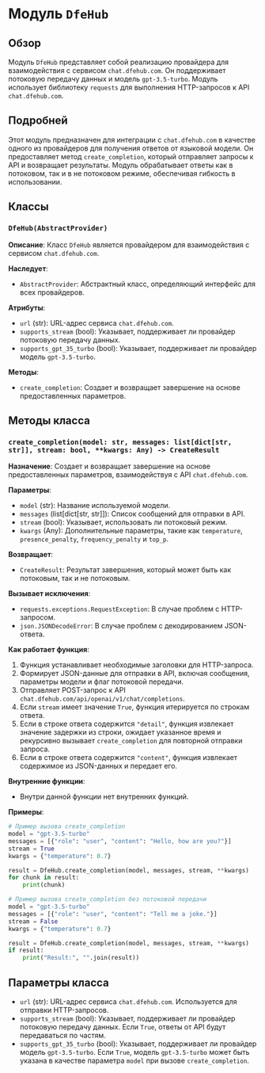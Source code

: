 # Модуль `DfeHub`

## Обзор

Модуль `DfeHub` представляет собой реализацию провайдера для взаимодействия с сервисом `chat.dfehub.com`. Он поддерживает потоковую передачу данных и модель `gpt-3.5-turbo`. Модуль использует библиотеку `requests` для выполнения HTTP-запросов к API `chat.dfehub.com`.

## Подробней

Этот модуль предназначен для интеграции с `chat.dfehub.com` в качестве одного из провайдеров для получения ответов от языковой модели. Он предоставляет метод `create_completion`, который отправляет запросы к API и возвращает результаты. Модуль обрабатывает ответы как в потоковом, так и в не потоковом режиме, обеспечивая гибкость в использовании.

## Классы

### `DfeHub(AbstractProvider)`

**Описание**: Класс `DfeHub` является провайдером для взаимодействия с сервисом `chat.dfehub.com`.

**Наследует**:
- `AbstractProvider`: Абстрактный класс, определяющий интерфейс для всех провайдеров.

**Атрибуты**:
- `url` (str): URL-адрес сервиса `chat.dfehub.com`.
- `supports_stream` (bool): Указывает, поддерживает ли провайдер потоковую передачу данных.
- `supports_gpt_35_turbo` (bool): Указывает, поддерживает ли провайдер модель `gpt-3.5-turbo`.

**Методы**:
- `create_completion`: Создает и возвращает завершение на основе предоставленных параметров.

## Методы класса

### `create_completion(model: str, messages: list[dict[str, str]], stream: bool, **kwargs: Any) -> CreateResult`

**Назначение**: Создает и возвращает завершение на основе предоставленных параметров, взаимодействуя с API `chat.dfehub.com`.

**Параметры**:
- `model` (str): Название используемой модели.
- `messages` (list[dict[str, str]]): Список сообщений для отправки в API.
- `stream` (bool): Указывает, использовать ли потоковый режим.
- `kwargs` (Any): Дополнительные параметры, такие как `temperature`, `presence_penalty`, `frequency_penalty` и `top_p`.

**Возвращает**:
- `CreateResult`: Результат завершения, который может быть как потоковым, так и не потоковым.

**Вызывает исключения**:
- `requests.exceptions.RequestException`: В случае проблем с HTTP-запросом.
- `json.JSONDecodeError`: В случае проблем с декодированием JSON-ответа.

**Как работает функция**:
1. Функция устанавливает необходимые заголовки для HTTP-запроса.
2. Формирует JSON-данные для отправки в API, включая сообщения, параметры модели и флаг потоковой передачи.
3. Отправляет POST-запрос к API `chat.dfehub.com/api/openai/v1/chat/completions`.
4. Если `stream` имеет значение `True`, функция итерируется по строкам ответа.
5. Если в строке ответа содержится `"detail"`, функция извлекает значение задержки из строки, ожидает указанное время и рекурсивно вызывает `create_completion` для повторной отправки запроса.
6. Если в строке ответа содержится `"content"`, функция извлекает содержимое из JSON-данных и передает его.

**Внутренние функции**:
- Внутри данной функции нет внутренних функций.

**Примеры**:

```python
# Пример вызова create_completion
model = "gpt-3.5-turbo"
messages = [{"role": "user", "content": "Hello, how are you?"}]
stream = True
kwargs = {"temperature": 0.7}

result = DfeHub.create_completion(model, messages, stream, **kwargs)
for chunk in result:
    print(chunk)
```

```python
# Пример вызова create_completion без потоковой передачи
model = "gpt-3.5-turbo"
messages = [{"role": "user", "content": "Tell me a joke."}]
stream = False
kwargs = {"temperature": 0.7}

result = DfeHub.create_completion(model, messages, stream, **kwargs)
if result:
    print("Result:", "".join(result))
```

## Параметры класса

- `url` (str): URL-адрес сервиса `chat.dfehub.com`. Используется для отправки HTTP-запросов.
- `supports_stream` (bool): Указывает, поддерживает ли провайдер потоковую передачу данных. Если `True`, ответы от API будут передаваться по частям.
- `supports_gpt_35_turbo` (bool): Указывает, поддерживает ли провайдер модель `gpt-3.5-turbo`. Если `True`, модель `gpt-3.5-turbo` может быть указана в качестве параметра `model` при вызове `create_completion`.